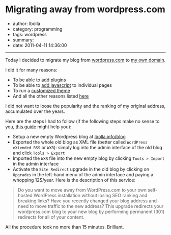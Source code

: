 # Migrating away from wordpress.com

- author: lbolla
- category: programming
- tags: wordpress
- summary: 
- date: 2011-04-11 14:36:00

----------------

Today I decided to migrate my blog from [wordpress.com][1] to [my own domain][2].

I did it for many reasons:

  * To be able to [add plugins][3]
  * To be able to [add javascript][4] to individual pages
  * To run a [customized theme][5]
  * And all the other reasons listed [here][6]

I did not want to loose the popularity and the ranking of my original address,
accumulated over the years.

Here are the steps I had to follow (if the following steps make no sense to
you, [this guide][7] might help you):

  * Setup a new empty Wordpress blog at [lbolla.info/blog][2]
  * Exported the whole old blog as XML file (better called `WordPress eXtended
    RSS` or `WXR`): simply log into the admin interface of the old blog and
    click `Tools > Export`
  * Imported the `WXR` file into the new empty blog by clicking `Tools >
    Import` in the admin interface
  * Activate the `Site Redirect` upgrade in the old blog by clicking on
    `Upgrades` in the left-hand menu of the admin interface and paying a
    whopping 12$/year. Here is the description of this service: 

> Do you want to move away from WordPress.com to your own self-hosted WordPress
> installation without losing SEO ranking and breaking links? Have you recently
> changed your blog address and need to move traffic to the new address? This
> upgrade redirects your wordpress.com blog to your new blog by performing
> permanent (301) redirects for all of your content.

All the procedure took no more than 15 minutes. Brilliant.

   [1]: http://lbolla.wordpress.com
   [2]: http://lbolla.info/blog
   [3]: http://en.forums.wordpress.com/topic/adding-plugins?replies=8
   [4]: http://wordpress.org/support/topic/adding-javascript-to-page
   [5]: http://63222hljwcjlds6no5lczchgsg.hop.clickbank.net/
   [6]: http://en.support.wordpress.com/com-vs-org/
   [7]: http://a07086nbyhov3xdnzplolg3tdz.hop.clickbank.net/
